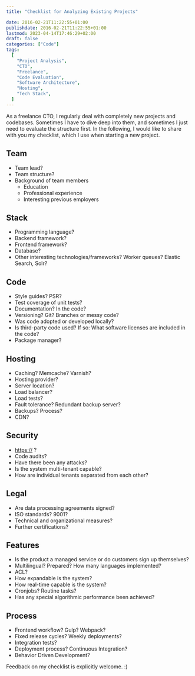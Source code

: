 ```yaml
---
title: "Checklist for Analyzing Existing Projects"

date: 2016-02-21T11:22:55+01:00
publishdate: 2016-02-21T11:22:55+01:00
lastmod: 2023-04-14T17:46:29+02:00
draft: false
categories: ["Code"]
tags:
  [
    "Project Analysis",
    "CTO",
    "Freelance",
    "Code Evaluation",
    "Software Architecture",
    "Hosting",
    "Tech Stack",
  ]
---
```


As a freelance CTO, I regularly deal with completely new projects and codebases. Sometimes I have to dive deep into them, and sometimes I just need to evaluate the structure first. In the following, I would like to share with you my checklist, which I use when starting a new project.

## Team

- Team lead?
- Team structure?
- Background of team members
  - Education
  - Professional experience
  - Interesting previous employers

## Stack

- Programming language?
- Backend framework?
- Frontend framework?
- Database?
- Other interesting technologies/frameworks? Worker queues? Elastic Search, Solr?

## Code

- Style guides? PSR?
- Test coverage of unit tests?
- Documentation? In the code?
- Versioning? Git? Branches or messy code?
- Was code adopted or developed locally?
- Is third-party code used? If so: What software licenses are included in the code?
- Package manager?

## Hosting

- Caching? Memcache? Varnish?
- Hosting provider?
- Server location?
- Load balancer?
- Load tests?
- Fault tolerance? Redundant backup server?
- Backups? Process?
- CDN?

## Security

- <https://> ?
- Code audits?
- Have there been any attacks?
- Is the system multi-tenant capable?
- How are individual tenants separated from each other?

## Legal

- Are data processing agreements signed?
- ISO standards? 9001?
- Technical and organizational measures?
- Further certifications?

## Features

- Is the product a managed service or do customers sign up themselves?
- Multilingual? Prepared? How many languages implemented?
- ACL?
- How expandable is the system?
- How real-time capable is the system?
- Cronjobs? Routine tasks?
- Has any special algorithmic performance been achieved?

## Process

- Frontend workflow? Gulp? Webpack?
- Fixed release cycles? Weekly deployments?
- Integration tests?
- Deployment process? Continuous Integration?
- Behavior Driven Development?

Feedback on my checklist is explicitly welcome. :)
